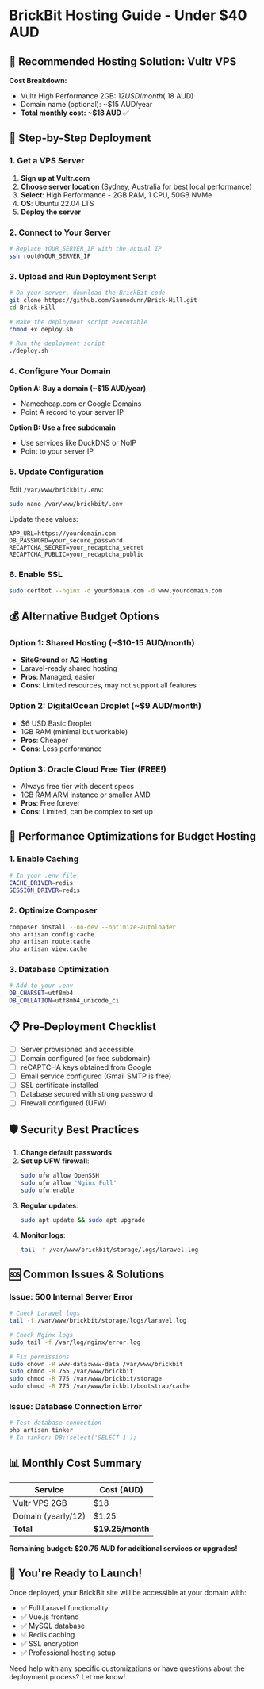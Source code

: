 # BrickBit Hosting Guide - Under $40 AUD

## 🎯 Recommended Hosting Solution: Vultr VPS

**Cost Breakdown:**
- Vultr High Performance 2GB: $12 USD/month (~$18 AUD)
- Domain name (optional): ~$15 AUD/year
- **Total monthly cost: ~$18 AUD** ✅

## 🚀 Step-by-Step Deployment

### 1. Get a VPS Server

1. **Sign up at Vultr.com**
2. **Choose server location** (Sydney, Australia for best local performance)
3. **Select**: High Performance - 2GB RAM, 1 CPU, 50GB NVMe
4. **OS**: Ubuntu 22.04 LTS
5. **Deploy the server**

### 2. Connect to Your Server

```bash
# Replace YOUR_SERVER_IP with the actual IP
ssh root@YOUR_SERVER_IP
```

### 3. Upload and Run Deployment Script

```bash
# On your server, download the BrickBit code
git clone https://github.com/Saumodunn/Brick-Hill.git
cd Brick-Hill

# Make the deployment script executable
chmod +x deploy.sh

# Run the deployment script
./deploy.sh
```

### 4. Configure Your Domain

**Option A: Buy a domain (~$15 AUD/year)**
- Namecheap.com or Google Domains
- Point A record to your server IP

**Option B: Use a free subdomain**
- Use services like DuckDNS or NoIP
- Point to your server IP

### 5. Update Configuration

Edit `/var/www/brickbit/.env`:
```bash
sudo nano /var/www/brickbit/.env
```

Update these values:
```
APP_URL=https://yourdomain.com
DB_PASSWORD=your_secure_password
RECAPTCHA_SECRET=your_recaptcha_secret
RECAPTCHA_PUBLIC=your_recaptcha_public
```

### 6. Enable SSL

```bash
sudo certbot --nginx -d yourdomain.com -d www.yourdomain.com
```

## 💰 Alternative Budget Options

### Option 1: Shared Hosting (~$10-15 AUD/month)
- **SiteGround** or **A2 Hosting**
- Laravel-ready shared hosting
- **Pros**: Managed, easier
- **Cons**: Limited resources, may not support all features

### Option 2: DigitalOcean Droplet (~$9 AUD/month)
- $6 USD Basic Droplet
- 1GB RAM (minimal but workable)
- **Pros**: Cheaper
- **Cons**: Less performance

### Option 3: Oracle Cloud Free Tier (FREE!)
- Always free tier with decent specs
- 1GB RAM ARM instance or smaller AMD
- **Pros**: Free forever
- **Cons**: Limited, can be complex to set up

## 🔧 Performance Optimizations for Budget Hosting

### 1. Enable Caching
```bash
# In your .env file
CACHE_DRIVER=redis
SESSION_DRIVER=redis
```

### 2. Optimize Composer
```bash
composer install --no-dev --optimize-autoloader
php artisan config:cache
php artisan route:cache
php artisan view:cache
```

### 3. Database Optimization
```bash
# Add to your .env
DB_CHARSET=utf8mb4
DB_COLLATION=utf8mb4_unicode_ci
```

## 📋 Pre-Deployment Checklist

- [ ] Server provisioned and accessible
- [ ] Domain configured (or free subdomain)
- [ ] reCAPTCHA keys obtained from Google
- [ ] Email service configured (Gmail SMTP is free)
- [ ] SSL certificate installed
- [ ] Database secured with strong password
- [ ] Firewall configured (UFW)

## 🛡️ Security Best Practices

1. **Change default passwords**
2. **Set up UFW firewall**:
   ```bash
   sudo ufw allow OpenSSH
   sudo ufw allow 'Nginx Full'
   sudo ufw enable
   ```
3. **Regular updates**:
   ```bash
   sudo apt update && sudo apt upgrade
   ```
4. **Monitor logs**:
   ```bash
   tail -f /var/www/brickbit/storage/logs/laravel.log
   ```

## 🆘 Common Issues & Solutions

### Issue: 500 Internal Server Error
```bash
# Check Laravel logs
tail -f /var/www/brickbit/storage/logs/laravel.log

# Check Nginx logs
sudo tail -f /var/log/nginx/error.log

# Fix permissions
sudo chown -R www-data:www-data /var/www/brickbit
sudo chmod -R 755 /var/www/brickbit
sudo chmod -R 775 /var/www/brickbit/storage
sudo chmod -R 775 /var/www/brickbit/bootstrap/cache
```

### Issue: Database Connection Error
```bash
# Test database connection
php artisan tinker
# In tinker: DB::select('SELECT 1');
```

## 📊 Monthly Cost Summary

| Service | Cost (AUD) |
|---------|------------|
| Vultr VPS 2GB | $18 |
| Domain (yearly/12) | $1.25 |
| **Total** | **$19.25/month** |

**Remaining budget: $20.75 AUD for additional services or upgrades!**

## 🎉 You're Ready to Launch!

Once deployed, your BrickBit site will be accessible at your domain with:
- ✅ Full Laravel functionality
- ✅ Vue.js frontend
- ✅ MySQL database
- ✅ Redis caching
- ✅ SSL encryption
- ✅ Professional hosting setup

Need help with any specific customizations or have questions about the deployment process? Let me know!
